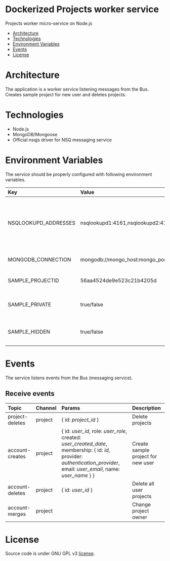 # Dockerized Projects worker service
Projects worker micro-service on Node.js

* [Architecture](#architecture)
* [Technologies](#technologies)
* [Environment Variables](#environment-variables)
* [Events](#events)
* [License](#license)

# Architecture
The application is a worker service listening messages from the Bus. Creates sample project for new user and deletes projects.

# Technologies
* Node.js
* MongoDB/Mongoose
* Official nsqjs driver for NSQ messaging service

# Environment Variables
The service should be properly configured with following environment variables.

Key | Value | Description
:-- | :-- | :-- 
NSQLOOKUPD_ADDRESSES | nsqlookupd1:4161,nsqlookupd2:4161 | TCP addresses for nsqlookupd instances to read messages from.
MONGODB_CONNECTION | mongodb://mongo_host:mongo_port/projects | MongoDB connection string.
SAMPLE_PROJECTID | 56aa4524de9e523c21b4205d | Id of sample project
SAMPLE_PRIVATE | true/false| Default privacy for sample project 
SAMPLE_HIDDEN | true/false| Default visibility for sample project

# Events
The service listens events from the Bus (messaging service).

## Receive events

Topic | Channel | Params | Description
:-- | :-- | :-- | :--
project-deletes | project | { id: *project_id* } | Delete projects
account-creates | project | { id: *user_id*, role: *user_role*, created: *user_created_date*, membership: { id: *id*, provider: *authentication_provider*, email: *user_email*, name: *user_name* } } | Create sample project for new user
account-deletes | project | { id: *user_id* } | Delete all user projects
account-merges | project |  | Change project owner

# License
Source code is under GNU GPL v3 [license](LICENSE).
